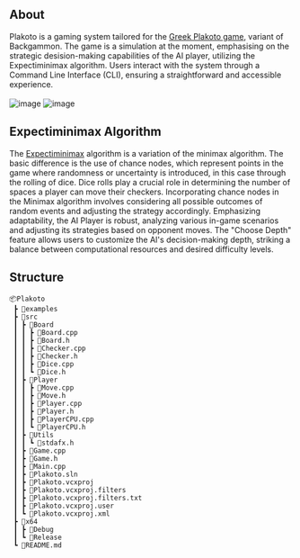 ## About
Plakoto is a gaming system tailored for the [Greek Plakoto game](https://en.wikipedia.org/wiki/Plakoto), variant of Backgammon. The game is a simulation at the moment, emphasising on the strategic desision-making capabilities of the AI player, utilizing the Expectiminimax algorithm. Users interact with the system through a Command Line Interface (CLI), ensuring a straightforward and accessible experience.
<br><br>
![image](https://github.com/dimparar/Plakoto/assets/77003325/e1781ae2-cb37-4779-aa3f-a3c8abd9deac)
![image](https://github.com/dimparar/Plakoto/assets/77003325/46d23995-072b-48bf-95c4-e730f3d3bbf7)

## Expectiminimax Algorithm
The [Expectiminimax](https://en.wikipedia.org/wiki/Expectiminimax) algorithm is a variation of the minimax algorithm. The basic difference is the use of chance nodes, which represent points in the game where randomness or uncertainty is introduced, in this case through the rolling of dice. Dice rolls play a crucial role in determining the number of spaces a player can move their checkers. Incorporating chance nodes in the Minimax algorithm involves considering all possible outcomes of random events and adjusting the strategy accordingly.
Emphasizing adaptability, the AI Player is robust, analyzing various in-game scenarios and adjusting its strategies based on opponent moves. The "Choose Depth" feature allows users to customize the AI's decision-making depth, striking a balance between computational resources and desired difficulty levels.

## Structure
```
📦Plakoto
 ┣ 📂examples
 ┣ 📂src
 ┃ ┣ 📂Board
 ┃ ┃ ┣ 📜Board.cpp
 ┃ ┃ ┣ 📜Board.h
 ┃ ┃ ┣ 📜Checker.cpp
 ┃ ┃ ┣ 📜Checker.h
 ┃ ┃ ┣ 📜Dice.cpp
 ┃ ┃ ┗ 📜Dice.h
 ┃ ┣ 📂Player
 ┃ ┃ ┣ 📜Move.cpp
 ┃ ┃ ┣ 📜Move.h
 ┃ ┃ ┣ 📜Player.cpp
 ┃ ┃ ┣ 📜Player.h
 ┃ ┃ ┣ 📜PlayerCPU.cpp
 ┃ ┃ ┗ 📜PlayerCPU.h
 ┃ ┣ 📂Utils
 ┃ ┃ ┗ 📜stdafx.h
 ┃ ┣ 📜Game.cpp
 ┃ ┣ 📜Game.h
 ┃ ┣ 📜Main.cpp
 ┃ ┣ 📜Plakoto.sln
 ┃ ┣ 📜Plakoto.vcxproj
 ┃ ┣ 📜Plakoto.vcxproj.filters
 ┃ ┣ 📜Plakoto.vcxproj.filters.txt
 ┃ ┣ 📜Plakoto.vcxproj.user
 ┃ ┗ 📜Plakoto.vcxproj.xml
 ┣ 📂x64
 ┃ ┣ 📂Debug
 ┃ ┗ 📂Release
 ┗ 📜README.md
```
